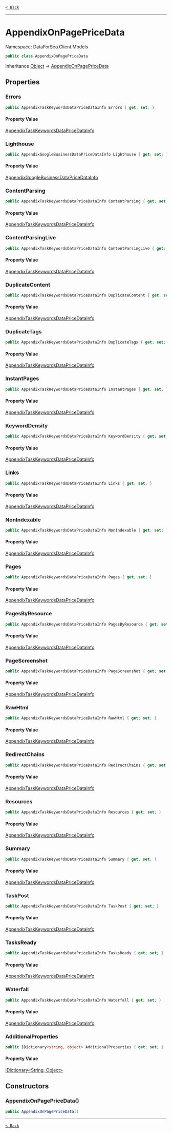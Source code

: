 [`< Back`](./)

---

# AppendixOnPagePriceData

Namespace: DataForSeo.Client.Models

```csharp
public class AppendixOnPagePriceData
```

Inheritance [Object](https://docs.microsoft.com/en-us/dotnet/api/system.object) → [AppendixOnPagePriceData](./dataforseo.client.models.appendixonpagepricedata)

## Properties

### **Errors**

```csharp
public AppendixTaskKeywordsDataPriceDataInfo Errors { get; set; }
```

#### Property Value

[AppendixTaskKeywordsDataPriceDataInfo](./dataforseo.client.models.appendixtaskkeywordsdatapricedatainfo)<br>

### **Lighthouse**

```csharp
public AppendixGoogleBusinessDataPriceDataInfo Lighthouse { get; set; }
```

#### Property Value

[AppendixGoogleBusinessDataPriceDataInfo](./dataforseo.client.models.appendixgooglebusinessdatapricedatainfo)<br>

### **ContentParsing**

```csharp
public AppendixTaskKeywordsDataPriceDataInfo ContentParsing { get; set; }
```

#### Property Value

[AppendixTaskKeywordsDataPriceDataInfo](./dataforseo.client.models.appendixtaskkeywordsdatapricedatainfo)<br>

### **ContentParsingLive**

```csharp
public AppendixTaskKeywordsDataPriceDataInfo ContentParsingLive { get; set; }
```

#### Property Value

[AppendixTaskKeywordsDataPriceDataInfo](./dataforseo.client.models.appendixtaskkeywordsdatapricedatainfo)<br>

### **DuplicateContent**

```csharp
public AppendixTaskKeywordsDataPriceDataInfo DuplicateContent { get; set; }
```

#### Property Value

[AppendixTaskKeywordsDataPriceDataInfo](./dataforseo.client.models.appendixtaskkeywordsdatapricedatainfo)<br>

### **DuplicateTags**

```csharp
public AppendixTaskKeywordsDataPriceDataInfo DuplicateTags { get; set; }
```

#### Property Value

[AppendixTaskKeywordsDataPriceDataInfo](./dataforseo.client.models.appendixtaskkeywordsdatapricedatainfo)<br>

### **InstantPages**

```csharp
public AppendixTaskKeywordsDataPriceDataInfo InstantPages { get; set; }
```

#### Property Value

[AppendixTaskKeywordsDataPriceDataInfo](./dataforseo.client.models.appendixtaskkeywordsdatapricedatainfo)<br>

### **KeywordDensity**

```csharp
public AppendixTaskKeywordsDataPriceDataInfo KeywordDensity { get; set; }
```

#### Property Value

[AppendixTaskKeywordsDataPriceDataInfo](./dataforseo.client.models.appendixtaskkeywordsdatapricedatainfo)<br>

### **Links**

```csharp
public AppendixTaskKeywordsDataPriceDataInfo Links { get; set; }
```

#### Property Value

[AppendixTaskKeywordsDataPriceDataInfo](./dataforseo.client.models.appendixtaskkeywordsdatapricedatainfo)<br>

### **NonIndexable**

```csharp
public AppendixTaskKeywordsDataPriceDataInfo NonIndexable { get; set; }
```

#### Property Value

[AppendixTaskKeywordsDataPriceDataInfo](./dataforseo.client.models.appendixtaskkeywordsdatapricedatainfo)<br>

### **Pages**

```csharp
public AppendixTaskKeywordsDataPriceDataInfo Pages { get; set; }
```

#### Property Value

[AppendixTaskKeywordsDataPriceDataInfo](./dataforseo.client.models.appendixtaskkeywordsdatapricedatainfo)<br>

### **PagesByResource**

```csharp
public AppendixTaskKeywordsDataPriceDataInfo PagesByResource { get; set; }
```

#### Property Value

[AppendixTaskKeywordsDataPriceDataInfo](./dataforseo.client.models.appendixtaskkeywordsdatapricedatainfo)<br>

### **PageScreenshot**

```csharp
public AppendixTaskKeywordsDataPriceDataInfo PageScreenshot { get; set; }
```

#### Property Value

[AppendixTaskKeywordsDataPriceDataInfo](./dataforseo.client.models.appendixtaskkeywordsdatapricedatainfo)<br>

### **RawHtml**

```csharp
public AppendixTaskKeywordsDataPriceDataInfo RawHtml { get; set; }
```

#### Property Value

[AppendixTaskKeywordsDataPriceDataInfo](./dataforseo.client.models.appendixtaskkeywordsdatapricedatainfo)<br>

### **RedirectChains**

```csharp
public AppendixTaskKeywordsDataPriceDataInfo RedirectChains { get; set; }
```

#### Property Value

[AppendixTaskKeywordsDataPriceDataInfo](./dataforseo.client.models.appendixtaskkeywordsdatapricedatainfo)<br>

### **Resources**

```csharp
public AppendixTaskKeywordsDataPriceDataInfo Resources { get; set; }
```

#### Property Value

[AppendixTaskKeywordsDataPriceDataInfo](./dataforseo.client.models.appendixtaskkeywordsdatapricedatainfo)<br>

### **Summary**

```csharp
public AppendixTaskKeywordsDataPriceDataInfo Summary { get; set; }
```

#### Property Value

[AppendixTaskKeywordsDataPriceDataInfo](./dataforseo.client.models.appendixtaskkeywordsdatapricedatainfo)<br>

### **TaskPost**

```csharp
public AppendixTaskKeywordsDataPriceDataInfo TaskPost { get; set; }
```

#### Property Value

[AppendixTaskKeywordsDataPriceDataInfo](./dataforseo.client.models.appendixtaskkeywordsdatapricedatainfo)<br>

### **TasksReady**

```csharp
public AppendixTaskKeywordsDataPriceDataInfo TasksReady { get; set; }
```

#### Property Value

[AppendixTaskKeywordsDataPriceDataInfo](./dataforseo.client.models.appendixtaskkeywordsdatapricedatainfo)<br>

### **Waterfall**

```csharp
public AppendixTaskKeywordsDataPriceDataInfo Waterfall { get; set; }
```

#### Property Value

[AppendixTaskKeywordsDataPriceDataInfo](./dataforseo.client.models.appendixtaskkeywordsdatapricedatainfo)<br>

### **AdditionalProperties**

```csharp
public IDictionary<string, object> AdditionalProperties { get; set; }
```

#### Property Value

[IDictionary&lt;String, Object&gt;](https://docs.microsoft.com/en-us/dotnet/api/system.collections.generic.idictionary-2)<br>

## Constructors

### **AppendixOnPagePriceData()**

```csharp
public AppendixOnPagePriceData()
```

---

[`< Back`](./)
